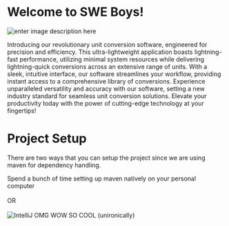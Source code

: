 # Welcome to SWE Boys!
![enter image description here](https://media.tenor.com/Sc188UTrRxMAAAAC/flash-run.gif)

Introducing our revolutionary unit conversion software, engineered for precision and efficiency. This ultra-lightweight application boasts lightning-fast performance, utilizing minimal system resources while delivering lightning-quick conversions across an extensive range of units. With a sleek, intuitive interface, our software streamlines your workflow, providing instant access to a comprehensive library of conversions. Experience unparalleled versatility and accuracy with our software, setting a new industry standard for seamless unit conversion solutions. Elevate your productivity today with the power of cutting-edge technology at your fingertips!

# Project Setup

There are two ways that you can setup the project since we are using maven for dependency handling.

Spend a bunch of time setting up maven natively on your personal computer
\
\
OR
\
\
![IntelliJ OMG WOW SO COOL](https://upload.wikimedia.org/wikipedia/commons/thumb/9/9c/IntelliJ_IDEA_Icon.svg/1024px-IntelliJ_IDEA_Icon.svg.png)
(unironically)